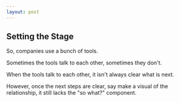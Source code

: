 ```yaml
---
layout: post
---
```


## Setting the Stage

So, companies use a bunch of tools.

Sometimes the tools talk to each other, sometimes they don't.

When the tools talk to each other, it isn't always clear what is next.

However, once the next steps are clear, say make a visual of the relationship, it still lacks the "so what?" component. 

